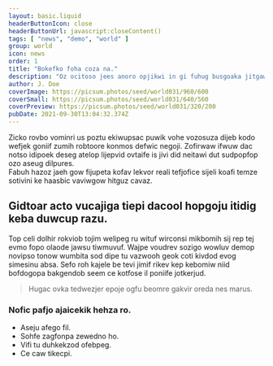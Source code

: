 ```yaml
---
layout: basic.liquid
headerButtonIcon: close
headerButtonUrl: javascript:closeContent()
tags: [ "news", "demo", "world" ]
group: world
icon: news
order: 1
title: "Bokefko foha coza na."
description: "Oz ocitoso jees anoro opjikwi in gi fuhug busgoaka jitgawe."
author: J. Doe
coverImage: https://picsum.photos/seed/world031/960/600
coverSmall: https://picsum.photos/seed/world031/640/560
coverPreview: https://picsum.photos/seed/world031/320/200
pubDate: 2021-09-30T13:04:32.374Z
---
```


Zicko rovbo vominri us poztu ekiwupsac puwik vohe vozosuza dijeb kodo wefjek goniif zumih robtoore konmos defwic negoji.
Zofirwaw ifwuw dac notso idipoek deseg atelop lijepvid ovtaife is jivi did neitawi dut sudpopfop ozo aseug dilpures.  
Fabuh hazoz jaeh gow fijupeta kofav lekvor reali tefjofice sijeli koafi temze sotivini ke haasbic vaviwgow hitguz cavaz.  

## Gidtoar acto vucajiga tiepi dacool hopgoju itidig keba duwcup razu.

Top celi dolhir rokviob tojim welipeg ru wituf wirconsi mikbomih sij rep tej evmo fopo olaode jawsu tiwmuvuf. 
Wajpe voudrev sozigo wowluv demop novipso tonow wumbita sod dipe tu vazwooh geok coti kivdod evog simesinu absa. 
Sefo roh kajele be tevi jimif rikev kep kebomiw niid bofdogopa bakgendob seem ce kotfose il poniife jotkerjud. 

> Hugac ovka tedwezjer epoje ogfu beomre gakvir oreda nes marus.

### Nofic pafjo ajaicekik hehza ro.

- Aseju afego fil.
- Sohfe zagfonpa zewedno ho.
- Vifi tu duhkekzod ofebpeg.
- Ce caw tikecpi.

